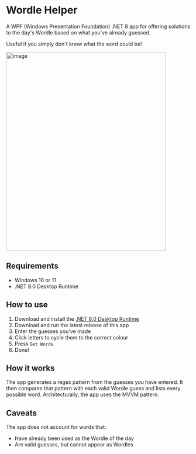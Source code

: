 # Wordle Helper

A WPF (Windows Presentation Foundation) .NET 8 app for offering solutions to the day's Wordle based on what you've already guessed.

Useful if you simply don't know what the word could be!

<img width="436" height="544" alt="image" src="https://github.com/user-attachments/assets/8a7f8a48-8e1d-4b59-bfa2-f8cf2c59a875" />

## Requirements
- Windows 10 or 11
- .NET 8.0 Desktop Runtime

## How to use

1. Download and install the [.NET 8.0 Desktop Runtime](https://dotnet.microsoft.com/en-us/download/dotnet/8.0)
2. Download and run the latest release of this app
3. Enter the guesses you've made
4. Click letters to cycle them to the correct colour
5. Press `Get Words`
6. Done!

## How it works

The app generates a regex pattern from the guesses you have entered. It then compares that pattern with each valid Wordle guess and lists every possible word.
Architecturally, the app uses the MVVM pattern.

## Caveats
The app does not account for words that:
- Have already been used as the Wordle of the day
- Are valid guesses, but cannot appear as Wordles
